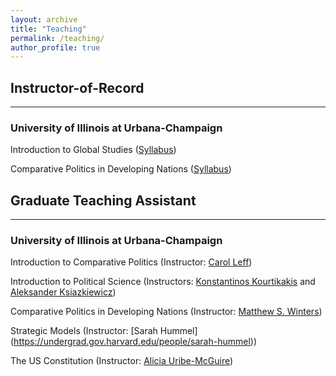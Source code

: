 ```yaml
---
layout: archive
title: "Teaching"
permalink: /teaching/
author_profile: true
---
```

## Instructor-of-Record
------
### University of Illinois at Urbana-Champaign
Introduction to Global Studies ([Syllabus](/files/GLBL100SyllabusFA22.pdf))

Comparative Politics in Developing Nations 
([Syllabus](/files/PS241Syllabus.pdf))

## Graduate Teaching Assistant
------
### University of Illinois at Urbana-Champaign 
Introduction to Comparative Politics (Instructor: [Carol Leff](https://pol.illinois.edu/directory/profile/leffc))

Introduction to Political Science (Instructors: [Konstantinos Kourtikakis](https://pol.illinois.edu/directory/profile/kkourtik) and [Aleksander Ksiazkiewicz](https://pol.illinois.edu/directory/profile/aleksks))

Comparative Politics in Developing Nations (Instructor: [Matthew S. Winters](https://pol.illinois.edu/directory/profile/mwinters))

Strategic Models (Instructor: [Sarah Hummel] (https://undergrad.gov.harvard.edu/people/sarah-hummel))

The US Constitution (Instructor: [Alicia Uribe-McGuire](https://pol.illinois.edu/directory/profile/aburibe))

